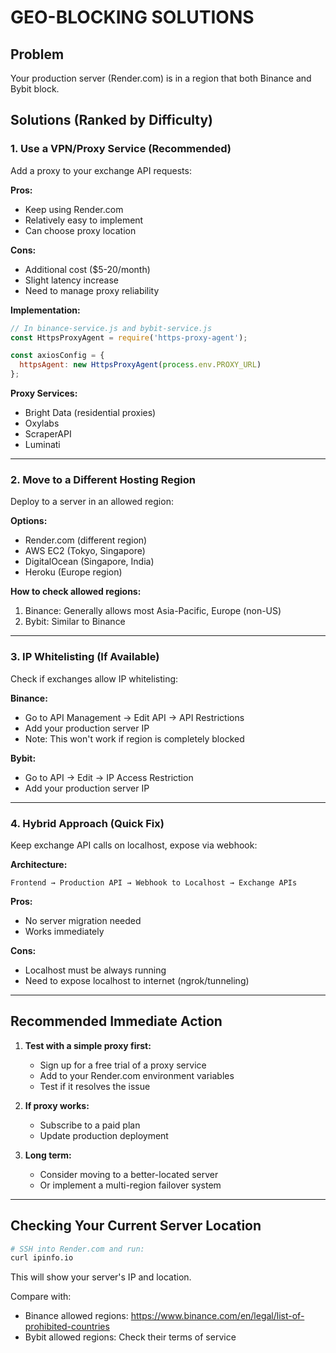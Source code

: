 # GEO-BLOCKING SOLUTIONS

## Problem
Your production server (Render.com) is in a region that both Binance and Bybit block.

## Solutions (Ranked by Difficulty)

### 1. Use a VPN/Proxy Service (Recommended)
Add a proxy to your exchange API requests:

**Pros:**
- Keep using Render.com
- Relatively easy to implement
- Can choose proxy location

**Cons:**
- Additional cost ($5-20/month)
- Slight latency increase
- Need to manage proxy reliability

**Implementation:**
```javascript
// In binance-service.js and bybit-service.js
const HttpsProxyAgent = require('https-proxy-agent');

const axiosConfig = {
  httpsAgent: new HttpsProxyAgent(process.env.PROXY_URL)
};
```

**Proxy Services:**
- Bright Data (residential proxies)
- Oxylabs
- ScraperAPI
- Luminati

---

### 2. Move to a Different Hosting Region
Deploy to a server in an allowed region:

**Options:**
- Render.com (different region)
- AWS EC2 (Tokyo, Singapore)
- DigitalOcean (Singapore, India)
- Heroku (Europe region)

**How to check allowed regions:**
1. Binance: Generally allows most Asia-Pacific, Europe (non-US)
2. Bybit: Similar to Binance

---

### 3. IP Whitelisting (If Available)
Check if exchanges allow IP whitelisting:

**Binance:**
- Go to API Management → Edit API → API Restrictions
- Add your production server IP
- Note: This won't work if region is completely blocked

**Bybit:**
- Go to API → Edit → IP Access Restriction
- Add your production server IP

---

### 4. Hybrid Approach (Quick Fix)
Keep exchange API calls on localhost, expose via webhook:

**Architecture:**
```
Frontend → Production API → Webhook to Localhost → Exchange APIs
```

**Pros:**
- No server migration needed
- Works immediately

**Cons:**
- Localhost must be always running
- Need to expose localhost to internet (ngrok/tunneling)

---

## Recommended Immediate Action

1. **Test with a simple proxy first:**
   - Sign up for a free trial of a proxy service
   - Add to your Render.com environment variables
   - Test if it resolves the issue

2. **If proxy works:**
   - Subscribe to a paid plan
   - Update production deployment

3. **Long term:**
   - Consider moving to a better-located server
   - Or implement a multi-region failover system

---

## Checking Your Current Server Location

```bash
# SSH into Render.com and run:
curl ipinfo.io
```

This will show your server's IP and location.

Compare with:
- Binance allowed regions: https://www.binance.com/en/legal/list-of-prohibited-countries
- Bybit allowed regions: Check their terms of service

